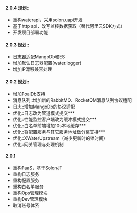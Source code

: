 #### 2.0.4 规划::
* 重构waterapi，采用solon.uapi开发
* 基于http api，改写监控数据获取（替代阿里云SDK方式）
* 开发项目部署功能

#### 2.0.3 规划::
* 日志器适配MangoDb和ES
* 增加默认日志器配置(water.logger)
* 增加IP漂移兼容处理

#### 2.0.2 规划::
* 增加PoalDb支持
* 消息队列::增加新的RabbitMQ、RocketQM消息队列协议适配
* 日志::增加MangoDb的协议适配
* 优化::日志改为管道模式提交***
* 优化::性能监控客户端改为缓冲模式提交***
* 优化::白名单前端增加10s本地缓存***
* 优化::将配置服务与其它服务地址做分离支持***
* 优化::XWaterUpstream（减少更新时的锁时间）
* 优化::网关管理与处理机制

#### 2.0.1
* 重构PaaS，基于SolonJT
* 重构日志服务
* 重构配置服务
* 重构白名单服务
* 重构Ops管理模块
* 重构Dev管理模块
* 取消账号体系